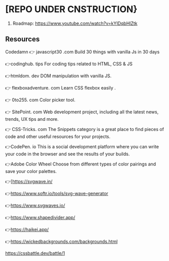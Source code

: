 # [REPO UNDER CNSTRUCTION}

1. Roadmap: https://www.youtube.com/watch?v=kYIDqbHlZtk

## Resources
 Codedamn
👉 javascript30 .com
Build 30 things with vanilla Js in 30 days

👉codinghub. tips
For coding tips related to HTML, CSS & JS

👉htmldom. dev
DOM manipulation with vanilla JS.

👉 flexboxadventure. com
Learn CSS flexbox easily .

👉 0to255. com
Color picker tool.

👉 SitePoint. com
Web development project, including all the latest news, trends, UX tips and more.

👉 CSS-Tricks. com
The Snippets category is a great place to find pieces of code and other useful resources for your projects.

👉CodePen. io
This is a social development platform where you can write your code in the browser and see the results of your builds.

👉Adobe Color Wheel
Choose from different types of color pairings and save your color palettes.

👉[https://svgwave.in/

👉https://www.softr.io/tools/svg-wave-generator

👉https://www.svgwaves.io/

👉https://www.shapedivider.app/

👉https://haikei.app/

👉https://wickedbackgrounds.com/backgrounds.html

https://cssbattle.dev/battle/1
